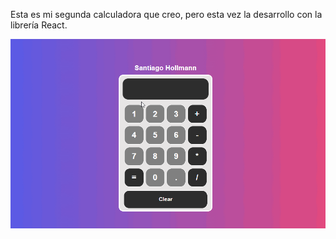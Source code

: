 
Esta es mi segunda calculadora que creo, pero esta vez la desarrollo con la librería React.


![Screenshot](./src/image/calculadora1.gif)
